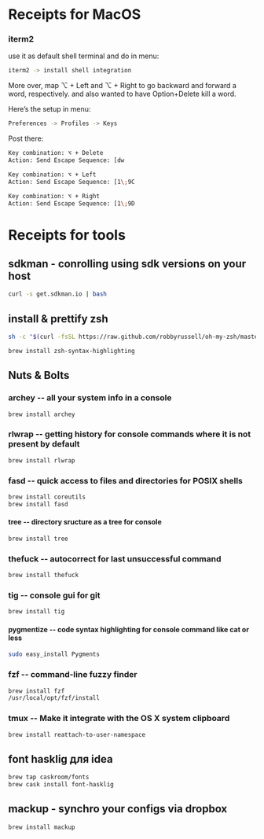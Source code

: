 # Receipts for MacOS
### iterm2
use it as default shell terminal and do in menu:
```sh
iterm2 -> install shell integration
```
More over, map ⌥ + Left and ⌥ + Right to go backward and forward a word, respectively. and also wanted to have Option+Delete kill a word.

Here’s the setup in menu:
```sh
Preferences -> Profiles -> Keys
```
Post there:
```sh
Key combination: ⌥ + Delete
Action: Send Escape Sequence: [dw

Key combination: ⌥ + Left
Action: Send Escape Sequence: [1\;9C

Key combination: ⌥ + Right
Action: Send Escape Sequence: [1\;9D
```

# Receipts for tools

## sdkman - conrolling using sdk versions on your host
```sh
curl -s get.sdkman.io | bash
```

## install & prettify zsh
```sh
sh -c "$(curl -fsSL https://raw.github.com/robbyrussell/oh-my-zsh/master/tools/install.sh)"
```
```sh
brew install zsh-syntax-highlighting
```
## Nuts & Bolts
### archey -- all your system info  in a console
```sh
brew install archey
```
### rlwrap -- getting history for console commands where it is not present by default
```sh
brew install rlwrap
```

### fasd -- quick access to files and directories for POSIX shells
```sh
brew install coreutils
brew install fasd
```
#### tree -- directory sructure as a tree for console
```sh
brew install tree
```
### thefuck -- autocorrect for last unsuccessful command
```sh
brew install thefuck
```
### tig -- console gui for git
```sh
brew install tig
```
#### pygmentize -- code syntax highlighting for console command like cat or less
```sh
sudo easy_install Pygments 
```

### fzf -- command-line fuzzy finder
```sh
brew install fzf
/usr/local/opt/fzf/install
```

### tmux -- Make it integrate with the OS X system clipboard
```sh
brew install reattach-to-user-namespace
```

## font hasklig для idea
```sh
brew tap caskroom/fonts
brew cask install font-hasklig
```

## mackup - synchro your configs via dropbox
```sh
brew install mackup
```

